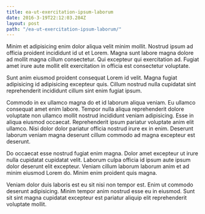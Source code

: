 ```yaml
---
title: ea-ut-exercitation-ipsum-laborum
date: 2016-3-19T22:12:03.284Z
layout: post
path: "/ea-ut-exercitation-ipsum-laborum/"
---
```


Minim et adipisicing enim dolor aliqua velit minim mollit. Nostrud ipsum ad officia proident incididunt id ut et Lorem. Magna sunt labore magna dolore ad mollit magna cillum consectetur. Qui excepteur qui exercitation ad. Fugiat amet irure aute mollit elit exercitation in officia est consectetur voluptate.

Sunt anim eiusmod proident consequat Lorem id velit. Magna fugiat adipisicing id adipisicing excepteur quis. Cillum nostrud nulla cupidatat sint reprehenderit incididunt cillum sint enim fugiat ipsum.

Commodo in ex ullamco magna do et id laborum aliqua veniam. Eu ullamco consequat amet enim labore. Tempor nulla aliqua reprehenderit dolore voluptate non ullamco mollit nostrud incididunt veniam adipisicing. Esse in aliqua eiusmod occaecat. Reprehenderit ipsum pariatur voluptate anim elit ullamco. Nisi dolor dolor pariatur officia nostrud irure ex in enim. Deserunt laborum veniam magna deserunt cillum commodo ad magna excepteur est deserunt.

Do occaecat esse nostrud fugiat enim magna. Dolor amet excepteur ut irure nulla cupidatat cupidatat velit. Laborum culpa officia id ipsum aute ipsum dolor deserunt elit excepteur. Veniam cillum laborum laborum anim et ad minim eiusmod Lorem do. Minim enim proident quis magna.

Veniam dolor duis laboris est eu sit nisi non tempor est. Enim ut commodo deserunt adipisicing. Minim tempor anim nostrud esse eu in eiusmod. Sunt sit sint magna cupidatat excepteur est pariatur aliquip elit reprehenderit voluptate mollit.